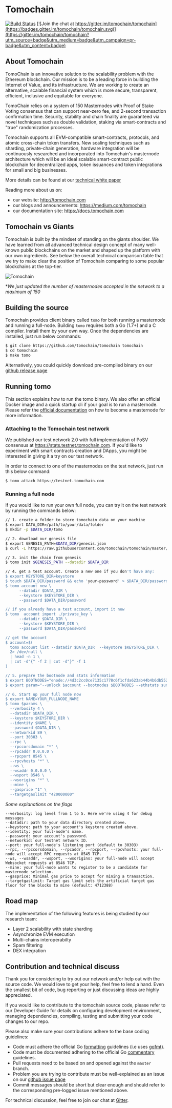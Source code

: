 # Tomochain

[![Build Status](https://travis-ci.org/tomochain/tomochain.svg?branch=master)](https://travis-ci.org/tomochain/tomochain) [![Join the chat at https://gitter.im/tomochain/tomochain](https://badges.gitter.im/tomochain/tomochain.svg)](https://gitter.im/tomochain/tomochain?utm_source=badge&utm_medium=badge&utm_campaign=pr-badge&utm_content=badge)

## About Tomochain

TomoChain is an innovative solution to the scalability problem with the Ethereum blockchain.
Our mission is to be a leading force in building the Internet of Value, and its infrastructure.
We are working to create an alternative, scalable financial system which is more secure, transparent, efficient, inclusive and equitable for everyone.

TomoChain relies on a system of 150 Masternodes with Proof of Stake Voting consensus that can support near-zero fee, and 2-second transaction confirmation time.
Security, stability and chain finality are guaranteed via novel techniques such as double validation, staking via smart-contracts and "true" randomization processes.

Tomochain supports all EVM-compatible smart-contracts, protocols, and atomic cross-chain token transfers.
New scaling techniques such as sharding, private-chain generation, hardware integration will be continuously researched and incorporated into Tomochain's masternode architecture which will be an ideal scalable smart-contract public blockchain for decentralized apps, token issuances and token integrations for small and big businesses.

More details can be found at our [technical white paper](https://tomochain.com/docs/technical-whitepaper---1.0.pdf)

Reading more about us on:

- our website: http://tomochain.com
- our blogs and announcements: https://medium.com/tomochain
- our documentation site: https://docs.tomochain.com

## Tomochain vs Giants

Tomochain is built by the mindset of standing on the giants shoulder.
We have learned from all advanced technical design concept of many well-known public blockchains on the market and shaped up the platform with our own ingredients.
See below the overall technical comparison table that we try to make clear the position of Tomochain comparing to some popular blockchains at the top-tier.

![Tomochain](https://cdn-images-1.medium.com/max/1600/1*LkiIWFHPXh-0Whv3Hm1yMQ.png)

**We just updated the number of masternodes accepted in the network to a maximum of 150*

## Building the source

Tomochain provides client binary called `tomo` for both running a masternode and running a full-node.
Building `tomo` requires both a Go (1.7+) and a C compiler.
Install them by your own way. Once the dependencies are installed, just run below commands:

```bash
$ git clone https://github.com/tomochain/tomochain tomochain
$ cd tomochain
$ make tomo
```

Alternatively, you could quickly download pre-complied binary on our [github release page](https://github.com/tomochain/tomochain/releases)

## Running tomo

This section explains how to run the tomo binary.
We also offer an official Docker image and a quick startup cli if your goal is to run a masternode.
Please refer the [official documentation](https://docs.tomochain.com/get-started/masternode) on how to become a masternode for more information.

### Attaching to the Tomochain test network

We published our test network 2.0 with full implementation of PoSV consensus at https://stats.testnet.tomochain.com.
If you'd like to experiment with smart contracts creation and DApps, you might be interested in giving it a try on our test network.

In order to connect to one of the masternodes on the test network, just run this below command:

```bash
$ tomo attach https://testnet.tomochain.com
```

### Running a full node

If you would like to run your own full node, you can try it on the test network by running the commands below:

```bash
// 1. create a folder to store tomochain data on your machine
$ export DATA_DIR=/path/to/your/data/folder
$ mkdir -p $DATA_DIR/tomo

// 2. download our genesis file
$ export GENESIS_PATH=$DATA_DIR/genesis.json
$ curl -L https://raw.githubusercontent.com/tomochain/tomochain/master/genesis/testnet.json -o $GENESIS_PATH

// 3. init the chain from genesis
$ tomo init $GENESIS_PATH --datadir $DATA_DIR

// 4. get a test account. Create a new one if you don't have any:
$ export KEYSTORE_DIR=keystore
$ touch $DATA_DIR/password && echo 'your-password' > $DATA_DIR/password
$ tomo account new \
      --datadir $DATA_DIR \
      --keystore $KEYSTORE_DIR \
      --password $DATA_DIR/password

// if you already have a test account, import it now
$ tomo  account import ./private_key \
      --datadir $DATA_DIR \
      --keystore $KEYSTORE_DIR \
      --password $DATA_DIR/password

// get the account
$ account=$(
  tomo account list --datadir $DATA_DIR  --keystore $KEYSTORE_DIR \
  2> /dev/null \
  | head -n 1 \
  | cut -d"{" -f 2 | cut -d"}" -f 1
)

// 5. prepare the bootnode and stats information
$ export BOOTNODES="enode://4d3c2cc0ce7135c1778c6f1cfda623ab44b4b6db55289543d48ecfde7d7111fd420c42174a9f2fea511a04cf6eac4ec69b4456bfaaae0e5bd236107d3172b013@52.221.28.223:30301,enode://298780104303fcdb37a84c5702ebd9ec660971629f68a933fd91f7350c54eea0e294b0857f1fd2e8dba2869fcc36b83e6de553c386cf4ff26f19672955d9f312@13.251.101.216:30301,enode://46dba3a8721c589bede3c134d755eb1a38ae7c5a4c69249b8317c55adc8d46a369f98b06514ecec4b4ff150712085176818d18f59a9e6311a52dbe68cff5b2ae@13.250.94.232:30301"
$ export param="--unlock $account --bootnodes $BOOTNODES --ethstats sun:anna-coal-flee-carrie-zip-hhhh-tarry-laue-felon-rhine@stats.testnet.tomochain.com:443"

// 6. Start up your full node now
$ export NAME=YOUR_FULLNODE_NAME
$ tomo $params \
  --verbosity 4 \
  --datadir $DATA_DIR \
  --keystore $KEYSTORE_DIR \
  --identity $NAME \
  --password $DATA_DIR \
  --networkid 89 \
  --port 30303 \
  --rpc \
  --rpccorsdomain "*" \
  --rpcaddr 0.0.0.0 \
  --rpcport 8545 \
  --rpcvhosts "*" \
  --ws \
  --wsaddr 0.0.0.0 \
  --wsport 8546 \
  --wsorigins "*" \
  --mine \
  --gasprice "1" \
  --targetgaslimit "420000000"
```

*Some explanations on the flags*

```
--verbosity: log level from 1 to 5. Here we're using 4 for debug messages
--datadir: path to your data directory created above.
--keystore: path to your account's keystore created above.
--identity: your full-node's name.
--password: your account's password.
--networkid: our testnet network ID.
--port: your full-node's listening port (default to 30303)
--rpc, --rpccorsdomain, --rpcaddr, --rpcport, --rpcvhosts: your full-node will accept RPC requests at 8545 TCP.
--ws, --wsaddr, --wsport, --wsorigins: your full-node will accept Websocket requests at 8546 TCP.
--mine: your full-node wants to register to be a candidate for masternode selection.
--gasprice: Minimal gas price to accept for mining a transaction.
--targetgaslimit: Target gas limit sets the artificial target gas floor for the blocks to mine (default: 4712388)
```

## Road map

The implementation of the following features is being studied by our research team:

- Layer 2 scalability with state sharding
- Asynchronize EVM execution
- Multi-chains interoperabilty
- Spam filtering
- DEX integration

## Contribution and technical discuss

Thank you for considering to try out our network and/or help out with the source code.
We would love to get your help, feel free to lend a hand.
Even the smallest bit of code, bug reporting or just discussing ideas are highly appreciated.

If you would like to contribute to the tomochain source code, please refer to our Developer Guide for details on configuring development environment, managing dependencies, compiling, testing and submitting your code changes to our repo.

Please also make sure your contributions adhere to the base coding guidelines:

- Code must adhere the official Go [formatting](https://golang.org/doc/effective_go.html#formatting) guidelines (i.e uses [gofmt](https://golang.org/cmd/gofmt/)).
- Code must be documented adhering to the official Go [commentary](https://golang.org/doc/effective_go.html#commentary) guidelines.
- Pull requests need to be based on and opened against the `master` branch.
- Problem you are trying to contribute must be well-explained as an issue on our [github issue page](https://github.com/tomochain/tomochain/issues)
- Commit messages should be short but clear enough and should refer to the corresponding pre-logged issue mentioned above.

For technical discussion, feel free to join our chat at [Gitter](https://gitter.im/tomochain/tomochain).
